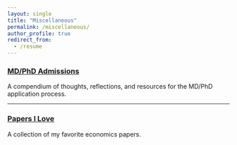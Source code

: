 ```yaml
---
layout: single
title: "Miscellaneous"
permalink: /miscellaneous/
author_profile: true
redirect_from:
  - /resume
---
```


<h3><a href="/miscellaneous/mdp-admissions">
MD/PhD Admissions
</a></h3>

A compendium of thoughts, reflections, and resources for the MD/PhD application process.

---

<h3><a href="/miscellaneous/favpapers">
Papers I Love
</a></h3>

A collection of my favorite economics papers.
